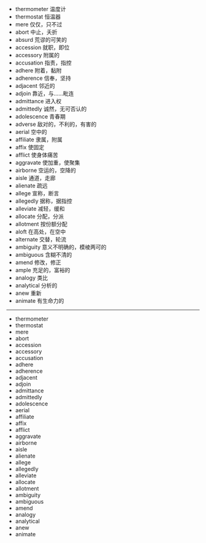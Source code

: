 - thermometer  温度计
- thermostat  恒温器
- mere  仅仅，只不过
- abort  中止，夭折
- absurd  荒谬的可笑的
- accession  就职，即位
- accessory  附属的
- accusation  指责，指控
- adhere  附着，黏附
- adherence  信奉，坚持
- adjacent  邻近的
- adjoin  靠近，与……毗连
- admittance  进入权
- admittedly  诚然，无可否认的
- adolescence  青春期
- adverse  敌对的，不利的，有害的
- aerial  空中的
- affiliate  隶属，附属
- affix  使固定
- afflict  使身体痛苦
- aggravate  使加重，使聚集
- airborne  空运的，空降的
- aisle   通道，走廊
- alienate  疏远
- allege  宣称，断言
- allegedly   据称，据指控
- alleviate  减轻，缓和
- allocate  分配，分派
- allotment  按份额分配
- aloft  在高处，在空中
- alternate  交替，轮流
- ambiguity  意义不明确的，模棱两可的
- ambiguous  含糊不清的
- amend  修改，修正
- ample  充足的，富裕的
- analogy  类比
- analytical  分析的
- anew  重新
- animate  有生命力的
---
- thermometer
- thermostat
- mere
- abort 
- accession
- accessory
- accusation 
- adhere
- adherence
- adjacent
- adjoin
- admittance
- admittedly
- adolescence
- aerial
- affiliate
- affix
- afflict
- aggravate
- airborne
- aisle
- alienate
- allege
- allegedly
- alleviate
- allocate
- allotment
- ambiguity
- ambiguous
- amend
- analogy
- analytical
- anew
- animate


